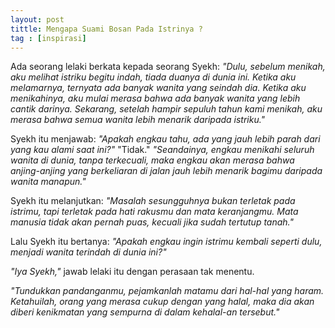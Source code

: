 ```yaml
---
layout: post
tittle: Mengapa Suami Bosan Pada Istrinya ?
tag : [inspirasi]
---
```


Ada seorang lelaki berkata kepada seorang Syekh:
*"Dulu, sebelum menikah, aku melihat istriku begitu indah, tiada duanya di dunia ini. Ketika aku melamarnya, ternyata ada banyak wanita yang seindah dia. Ketika aku menikahinya, aku mulai merasa bahwa ada banyak wanita yang lebih cantik darinya. Sekarang, setelah hampir sepuluh tahun kami menikah, aku merasa bahwa semua wanita lebih menarik daripada istriku."*

Syekh itu menjawab: *"Apakah engkau tahu, ada yang jauh lebih parah dari yang kau alami saat ini?"* "Tidak." *"Seandainya, engkau menikahi seluruh wanita di dunia, tanpa terkecuali, maka engkau akan merasa bahwa anjing-anjing yang berkeliaran di jalan jauh lebih menarik bagimu daripada wanita manapun."*

Syekh itu melanjutkan: *"Masalah sesungguhnya bukan terletak pada istrimu, tapi terletak pada hati rakusmu dan mata keranjangmu. Mata manusia tidak akan pernah puas, kecuali jika sudah tertutup tanah."*

Lalu Syekh itu bertanya: *"Apakah engkau ingin istrimu kembali seperti dulu, menjadi wanita terindah di dunia ini?"*

*"Iya Syekh,"* jawab lelaki itu dengan perasaan tak menentu.

*"Tundukkan pandanganmu, pejamkanlah matamu dari hal-hal yang haram. Ketahuilah, orang yang merasa cukup dengan yang halal, maka dia akan diberi kenikmatan yang sempurna di dalam kehalal-an tersebut."*
